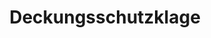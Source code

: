 ---
layout: topic
style_id: topic
title: Deckungsschutzklage
description: >-
  Klage auf Erteilung von Deckungschutz gegen die eigene
  Rechtsschutzversicherung
header_titel: Wie komme ich aus einer Deckungsschutzklage?
header_image: /uploads/thinking-277071-640.jpg
erfolge: []
intro_titel:
intro_text_markdown: >-
  Versicherungsnehmer haben es heute nicht immer leicht. Insbesondere Rechtsschutzversicherungen, die teure Prozesse finanzieren sollen, fallen immer wieder durch die Ablehnung von Deckungszusagen auf. Dabei berufen sie sich zum einen auf Ausschlussgr&uuml;nde in den Versicherungsbedingungen und zum anderen auf mangelnde Erfolgsaussichten des Prozesses, um so eine Kosten&uuml;bernahme vermeiden zu k&ouml;nnen.&nbsp;
intro_link_text: 
intro_link: 
abschnitte:
  - abschnitt_template: weiss_bild_links
    titel: Versicherungskunden in der Zwickm&uuml;hle
    text_markdown: >-
      Hier muss der betroffene Versicherungskunde entscheiden, ob er den teuren Prozess auf eigene Kosten und somit auf eigenes Risiko f&uuml;hren will, weil f&uuml;r ihn oft unerwartet der Rechtschutzversicherer die Kosten&uuml;bernahme verweigert.&nbsp;


      Alternativ zur Klage auf eigene Kosten kommt f&uuml;r viele Betroffene Versicherungskunden leider nur der Verzicht auf den eigentlichen Prozess in Frage, da sie das Risiko der Prozesskosten scheuen oder sich diese schlicht nicht leisten k&ouml;nnen.&nbsp;
    image: 
    cta: true
  - abschnitt_template: weiss_bild_links
    titel: Deckungsschutzklage aus Ausweg und Alternative
    text_markdown: >-
      Eine weitere Alternative, die h&auml;ufig nicht hinreichend bedacht wird, stellt die Deckungsklage, also die Klage auf Erteilung einer Deckungszusage f&uuml;r den Versicherungsnehmer dar.&nbsp;


      Hier muss der Versicherungsnehmer dann seine eigene Rechtschutzversicherung, leider auch auf eigene Kosten, gerichtlich auf die Erteilung einer Deckungsschutzzusage in Anspruch nehmen. Dieser Prozess ist allerdings oftmals kosteng&uuml;nstiger, als die Klage zu finanzieren, die der Versicherungsnehmer eigentlich f&uuml;hren will. Der Streitwert der Deckungsschutzklage richtet sich nach den Kosten, welche der Versicherungsnehmer von seiner Rechtschutzversicherung &uuml;bernommen haben will.&nbsp;


      Es macht daher oftmals Sinn, sich von einem spezialisierten Anwalt &uuml;ber die Erfolgsaussichten einer Deckungsklage gegen den eigenen Rechtschutzversicherer und &uuml;ber die entstehenden Kosten beraten zu lassen.&nbsp;


      Hat eine Deckungsschutzklage Aussicht auf Erfolg, wird diese zun&auml;chst gegen den eigenen Rechtschutzversicherer eingereicht, mit dem Ziel, dass dieser die Kostendeckung f&uuml;r das eigentliche Verfahren &uuml;bernimmt.&nbsp;


      Im Erfolgsfalle bekommt der betroffene Versicherungsnehmer durch die Deckungsschutzklage dann eine Kosten&uuml;bernahme seiner Rechtschutzversicherung f&uuml;r den eigentlich zu f&uuml;hrenden Prozess . Dieser kann dann mit entsprechender Kostensicherheit gef&uuml;hrt werden.&nbsp;


      Zudem muss der Rechtschutzversicherer dem Versicherungskunden die Kosten erstatten, die f&uuml;r die Deckungsschutzklage entstanden sind, sofern diese mit Erfolg abgeschlossen werden k&ouml;nnte.
    image: 
    cta: false
  - abschnitt_template: weiss_bild_links
    titel: Ausschlussklauseln und deren Wirksamkeit pr&uuml;fen
    text_markdown: >-
      Besonderes Augenmerk muss bei einer Klage auf Erteilung von Deckungsschutz gegen den eigenen Rechtschutzversicherer auf die sogenannten Ausschlussklauseln gelegt werden. Es sind n&auml;mlich nicht alle Rechtsangelegenheiten von dem Rechtschutz-Vertragsverh&auml;ltnis umfasst. Hier kommt es darauf an, welche Ausschlussgr&uuml;nde in dem urspr&uuml;nglichen Versicherungsvertragsverh&auml;ltnis geregelt worden sind und ob nachtr&auml;glich noch Ausschl&uuml;sse hinzugekommen und wirksam in den Vertrag einbezogen worden sind.


      Zudem ist zu pr&uuml;fen, ob es Ausschlussgr&uuml;nde gibt, die nicht wirksam in die allgemeinen Versicherungsbedingungen der Rechtschutzversicherer (kurz ARB) mit einbezogen worden sind.&nbsp;


      Sind hier zum Beispiel die bekannten Versicherungsbedingungen zum sogenannten Effektengesch&auml;ft sowie zur Prospekthaftung zu benennen, welche durch den Bundesgerichtshof als zu weitreichend und f&uuml;r den Verbraucher als unverst&auml;ndlich bewertet worden sind.&nbsp;


      Auch andere Versicherungsbedingungen werden durch den Rechtschutzversicherer teilweise zu weitreichend ausgelegt, was der Versicherungskunde selbst nicht erkennen kann. Zu nennen sind hier Klauseln zur Selbst&auml;ndigkeit, zum sog. Handelsgesch&auml;ft oder auch zum Kapitalanlagenrecht.
    image: 
    cta: false
  - abschnitt_template: box_hell
    titel: Unser Tipp
    text_markdown: >-
      Lassen Sie sich daher durch eine Ablehnung der Deckungsschutzzusage nicht verunsichern, sondern lassen Sie diese Ablehnung lieber, insbesondere wenn es um eine wichtige Rechtsangelegenheit geht, durch einen spezialisierten Rechtsanwalt &uuml;berpr&uuml;fen.


      Eine Erstberatung ist hier oftmals f&uuml;r eine g&uuml;nstige Erstberatungsgeb&uuml;hr in H&ouml;he von maximal 190 € zuz&uuml;glich Mehrwertsteuer f&uuml;r einen Verbraucher m&ouml;glich.
    image: 
    cta: false
redirect_from: 
redirect_to: 
sitemap: true
---